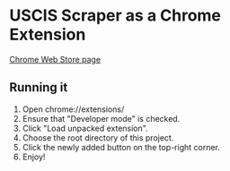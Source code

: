 # USCIS Scraper as a Chrome Extension
[Chrome Web Store page](https://chrome.google.com/webstore/detail/uscis-scraper/pggddnffndieefnolacblagcomdnobko)

## Running it
1. Open chrome://extensions/
2. Ensure that "Developer mode" is checked.
3. Click "Load unpacked extension".
4. Choose the root directory of this project.
5. Click the newly added button on the top-right corner.
6. Enjoy!